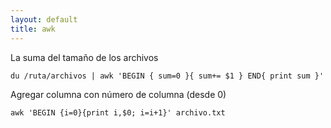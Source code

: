 ```yaml
---
layout: default
title: awk
---
```

La suma del tamaño de los archivos

    du /ruta/archivos | awk 'BEGIN { sum=0 }{ sum+= $1 } END{ print sum }'

Agregar columna con número de columna (desde 0)

    awk 'BEGIN {i=0}{print i,$0; i=i+1}' archivo.txt

